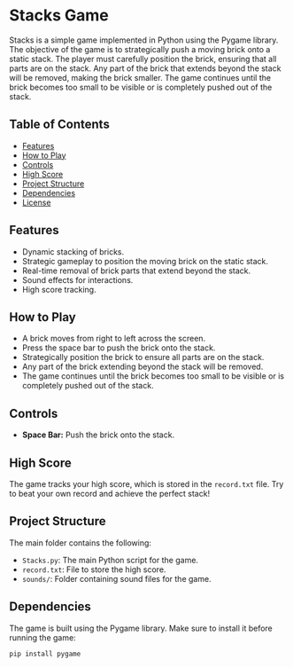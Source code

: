 # Stacks Game

Stacks is a simple game implemented in Python using the Pygame library. The objective of the game is to strategically push a moving brick onto a static stack. The player must carefully position the brick, ensuring that all parts are on the stack. Any part of the brick that extends beyond the stack will be removed, making the brick smaller. The game continues until the brick becomes too small to be visible or is completely pushed out of the stack.

## Table of Contents

- [Features](#features)
- [How to Play](#how-to-play)
- [Controls](#controls)
- [High Score](#high-score)
- [Project Structure](#project-structure)
- [Dependencies](#dependencies)
- [License](#license)

## Features

- Dynamic stacking of bricks.
- Strategic gameplay to position the moving brick on the static stack.
- Real-time removal of brick parts that extend beyond the stack.
- Sound effects for interactions.
- High score tracking.

## How to Play

- A brick moves from right to left across the screen.
- Press the space bar to push the brick onto the stack.
- Strategically position the brick to ensure all parts are on the stack.
- Any part of the brick extending beyond the stack will be removed.
- The game continues until the brick becomes too small to be visible or is completely pushed out of the stack.

## Controls

- **Space Bar:** Push the brick onto the stack.

## High Score

The game tracks your high score, which is stored in the `record.txt` file. Try to beat your own record and achieve the perfect stack!

## Project Structure

The main folder contains the following:

- `Stacks.py`: The main Python script for the game.
- `record.txt`: File to store the high score.
- `sounds/`: Folder containing sound files for the game.

## Dependencies

The game is built using the Pygame library. Make sure to install it before running the game:

```bash
pip install pygame
